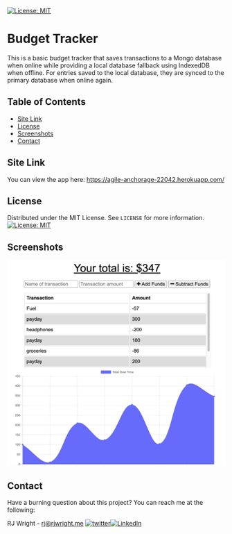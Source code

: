 [![License: MIT](https://img.shields.io/badge/License-MIT-green.svg?style=flat-square)](https://opensource.org/licenses/MIT)

# Budget Tracker

This is a basic budget tracker that saves transactions to a Mongo database when online while providing a local database fallback using IndexedDB when offline. For entries saved to the local database, they are synced to the primary database when online again.

## Table of Contents

- [Site Link](#site-link)
- [License](#license)
- [Screenshots](#screenshots)
- [Contact](#contact)

## Site Link

You can view the app here: https://agile-anchorage-22042.herokuapp.com/

## License

Distributed under the MIT License. See `LICENSE` for more information.
[![License: MIT](https://img.shields.io/badge/License-MIT-green.svg?style=flat-square)](https://opensource.org/licenses/MIT)

## Screenshots

![Screen Shot 01](./screenshots/screenshot01.png)

## Contact

Have a burning question about this project? You can reach me at the following:

RJ Wright - rj@rjwright.me
[![twitter][twitter-shield]][twitter-url][![LinkedIn][linkedin-shield]][linkedin-url]

[linkedin-shield]: https://img.shields.io/badge/-LinkedIn-black.svg?style=flat-square&logo=linkedin&colorB=1178B3
[linkedin-url]: https://www.linkedin.com/in/rjwrightme/
[twitter-shield]: https://img.shields.io/badge/-Twitter-black.svg?style=flat-square&logo=twitter&logoColor=FFF&colorB=2AA3EF
[twitter-url]: https://twitter.com/rjwrightme

